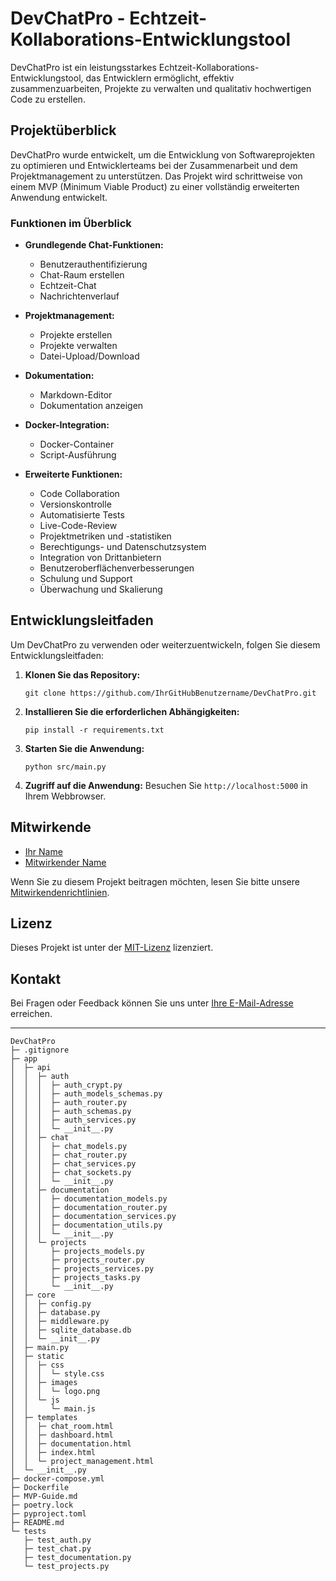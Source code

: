 # DevChatPro - Echtzeit-Kollaborations-Entwicklungstool

DevChatPro ist ein leistungsstarkes Echtzeit-Kollaborations-Entwicklungstool, das Entwicklern ermöglicht, effektiv zusammenzuarbeiten, Projekte zu verwalten und qualitativ hochwertigen Code zu erstellen.

## Projektüberblick

DevChatPro wurde entwickelt, um die Entwicklung von Softwareprojekten zu optimieren und Entwicklerteams bei der Zusammenarbeit und dem Projektmanagement zu unterstützen. Das Projekt wird schrittweise von einem MVP (Minimum Viable Product) zu einer vollständig erweiterten Anwendung entwickelt.

### Funktionen im Überblick

- **Grundlegende Chat-Funktionen:** 
  - Benutzerauthentifizierung
  - Chat-Raum erstellen
  - Echtzeit-Chat
  - Nachrichtenverlauf


- **Projektmanagement:**
  - Projekte erstellen
  - Projekte verwalten
  - Datei-Upload/Download

- **Dokumentation:**
  - Markdown-Editor
  - Dokumentation anzeigen

- **Docker-Integration:**
  - Docker-Container
  - Script-Ausführung

- **Erweiterte Funktionen:**
  - Code Collaboration
  - Versionskontrolle
  - Automatisierte Tests
  - Live-Code-Review
  - Projektmetriken und -statistiken
  - Berechtigungs- und Datenschutzsystem
  - Integration von Drittanbietern
  - Benutzeroberflächenverbesserungen
  - Schulung und Support
  - Überwachung und Skalierung

## Entwicklungsleitfaden

Um DevChatPro zu verwenden oder weiterzuentwickeln, folgen Sie diesem Entwicklungsleitfaden:

1. **Klonen Sie das Repository:**
   ```
   git clone https://github.com/IhrGitHubBenutzername/DevChatPro.git
   ```

2. **Installieren Sie die erforderlichen Abhängigkeiten:**
   ```
   pip install -r requirements.txt
   ```

3. **Starten Sie die Anwendung:**
   ```
   python src/main.py
   ```

4. **Zugriff auf die Anwendung:**
   Besuchen Sie `http://localhost:5000` in Ihrem Webbrowser.

## Mitwirkende

- [Ihr Name](https://github.com/IhrGitHubBenutzername)
- [Mitwirkender Name](https://github.com/mitwirkenderGitHubBenutzername)

Wenn Sie zu diesem Projekt beitragen möchten, lesen Sie bitte unsere [Mitwirkendenrichtlinien](CONTRIBUTING.md).

## Lizenz

Dieses Projekt ist unter der [MIT-Lizenz](LICENSE) lizenziert.

## Kontakt

Bei Fragen oder Feedback können Sie uns unter [Ihre E-Mail-Adresse](mailto:IhreE-Mail@Beispiel.com) erreichen.

---


```
DevChatPro
├─ .gitignore
├─ app
│  ├─ api
│  │  ├─ auth
│  │  │  ├─ auth_crypt.py
│  │  │  ├─ auth_models_schemas.py
│  │  │  ├─ auth_router.py
│  │  │  ├─ auth_schemas.py
│  │  │  ├─ auth_services.py
│  │  │  └─ __init__.py
│  │  ├─ chat
│  │  │  ├─ chat_models.py
│  │  │  ├─ chat_router.py
│  │  │  ├─ chat_services.py
│  │  │  ├─ chat_sockets.py
│  │  │  └─ __init__.py
│  │  ├─ documentation
│  │  │  ├─ documentation_models.py
│  │  │  ├─ documentation_router.py
│  │  │  ├─ documentation_services.py
│  │  │  ├─ documentation_utils.py
│  │  │  └─ __init__.py
│  │  └─ projects
│  │     ├─ projects_models.py
│  │     ├─ projects_router.py
│  │     ├─ projects_services.py
│  │     ├─ projects_tasks.py
│  │     └─ __init__.py
│  ├─ core
│  │  ├─ config.py
│  │  ├─ database.py
│  │  ├─ middleware.py
│  │  ├─ sqlite_database.db
│  │  └─ __init__.py
│  ├─ main.py
│  ├─ static
│  │  ├─ css
│  │  │  └─ style.css
│  │  ├─ images
│  │  │  └─ logo.png
│  │  └─ js
│  │     └─ main.js
│  ├─ templates
│  │  ├─ chat_room.html
│  │  ├─ dashboard.html
│  │  ├─ documentation.html
│  │  ├─ index.html
│  │  └─ project_management.html
│  └─ __init__.py
├─ docker-compose.yml
├─ Dockerfile
├─ MVP-Guide.md
├─ poetry.lock
├─ pyproject.toml
├─ README.md
└─ tests
   ├─ test_auth.py
   ├─ test_chat.py
   ├─ test_documentation.py
   └─ test_projects.py

```